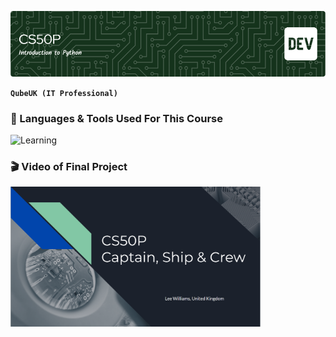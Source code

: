 ![Header](CS50P-Header.png)

**`QubeUK (IT Professional)`**

### 🌱 Languages & Tools Used For This Course
![Learning](https://skillicons.dev/icons?i=python,vscode&perline=10)






### 🎬	Video of Final Project

[<img src="CS50P-Final-Project.png" width="400"/>](https://youtu.be/wbkj5yliGrY)






